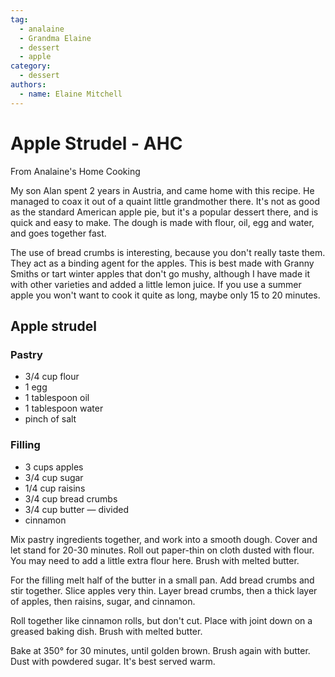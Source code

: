 ```yaml
---
tag:
  - analaine
  - Grandma Elaine
  - dessert
  - apple
category:
  - dessert
authors:
  - name: Elaine Mitchell
---
```


# Apple Strudel - AHC
From Analaine's Home Cooking

My son Alan spent 2 years in Austria, and came home with this recipe. He managed to coax it
out of a quaint little grandmother there.
It's not as good as the standard American apple pie, but it's a popular dessert there, and is quick
and easy to make. The dough is made with flour, oil, egg and water, and goes together fast.

The use of bread crumbs is interesting, because you don't really taste them. They act as a
binding agent for the apples.
This is best made with Granny Smiths or tart winter apples that don't go mushy, although I have
made it with other varieties and added a little lemon juice. If you use a summer apple you won't
want to cook it quite as long, maybe only 15 to 20 minutes.

## Apple strudel

### Pastry
* 3/4 cup flour
* 1 egg
* 1 tablespoon oil
* 1 tablespoon water
* pinch of salt
### Filling
* 3 cups apples
* 3/4 cup sugar
* 1/4 cup raisins
* 3/4 cup bread crumbs
* 3/4 cup butter — divided
* cinnamon

Mix pastry ingredients together, and work into a smooth dough. Cover and let stand for 20-30
minutes. Roll out paper-thin on cloth dusted with flour. You may need to add a little extra flour
here. Brush with melted butter.

For the filling melt half of the butter in a small pan. Add bread crumbs and stir together. Slice
apples very thin. Layer bread crumbs, then a thick layer of apples, then raisins, sugar, and
cinnamon.

Roll together like cinnamon rolls, but don't cut. Place with joint down on a greased baking dish.
Brush with melted butter.

Bake at 350° for 30 minutes, until golden brown. Brush again with butter. Dust with powdered
sugar. It's best served warm.

